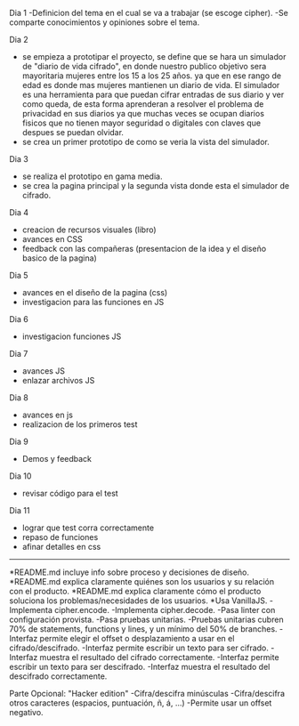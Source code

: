 Dia 1
 -Definicion del tema en el cual se va a trabajar (se escoge cipher).
 -Se comparte conocimientos y opiniones sobre el tema.

Dia 2 
  - se empieza a prototipar el proyecto, se define que se hara un simulador de "diario de vida cifrado", en donde nuestro publico objetivo sera mayoritaria mujeres entre los 15 a los 25 años. ya que en ese rango de edad es donde mas mujeres mantienen un diario de vida. 
  El simulador es una herramienta para que puedan cifrar entradas de sus diario y ver como queda, de esta forma aprenderan a resolver el problema de privacidad en sus diarios ya que muchas veces se ocupan diarios fisicos que no tienen mayor seguridad o digitales con claves que despues se puedan olvidar.
  - se crea un primer prototipo de como se veria la vista del simulador. 

Dia 3
  - se realiza el prototipo en gama media.
  - se crea la pagina principal y la segunda vista donde esta el simulador de cifrado.

Dia 4
  - creacion de recursos visuales (libro)
  - avances en CSS 
  - feedback con las compañeras (presentacion de la idea y el diseño basico de la pagina)

Dia 5
 - avances en el diseño de la pagina (css)
 - investigacion para las funciones en JS

Dia 6
  - investigacion funciones JS

Dia 7
  - avances JS
  - enlazar archivos JS

Dia 8
 - avances en js
 - realizacion de los primeros test

Dia 9
- Demos y feedback

Dia 10
- revisar código para el test

Dia 11
- lograr que test corra correctamente
- repaso de funciones
- afinar detalles en css



___________________________________________________
 *README.md incluye info sobre proceso y decisiones de diseño.
 *README.md explica claramente quiénes son los usuarios y su relación con el producto.
 *README.md explica claramente cómo el producto soluciona los problemas/necesidades de los usuarios.
 *Usa VanillaJS.
 -Implementa cipher.encode.
 -Implementa cipher.decode.
 -Pasa linter con configuración provista.
 -Pasa pruebas unitarias.
 -Pruebas unitarias cubren 70% de statements, functions y lines, y un mínimo del 50% de branches.
 -Interfaz permite elegir el offset o desplazamiento a usar en el cifrado/descifrado.
 -Interfaz permite escribir un texto para ser cifrado.
 -Interfaz muestra el resultado del cifrado correctamente.
 -Interfaz permite escribir un texto para ser descifrado.
 -Interfaz muestra el resultado del descifrado correctamente. 

Parte Opcional: "Hacker edition"
 -Cifra/descifra minúsculas
 -Cifra/descifra otros caracteres (espacios, puntuación, ñ, á, ...)
 -Permite usar un offset negativo.
